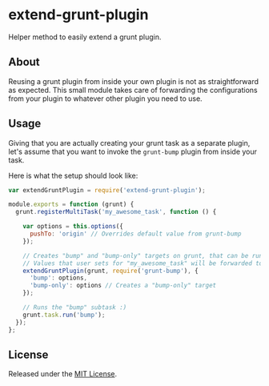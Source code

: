 # extend-grunt-plugin

Helper method to easily extend a grunt plugin.


## About

Reusing a grunt plugin from inside your own plugin is not as straightforward as expected. This small module takes care of forwarding the configurations from your plugin to whatever other plugin you need to use.


## Usage

Giving that you are actually creating your grunt task as a separate plugin, let's assume that you want to invoke the `grunt-bump` plugin from inside your task.

Here is what the setup should look like:

```js
var extendGruntPlugin = require('extend-grunt-plugin');

module.exports = function (grunt) {
  grunt.registerMultiTask('my_awesome_task', function () {

    var options = this.options({
      pushTo: 'origin' // Overrides default value from grunt-bump
    });

    // Creates "bump" and "bump-only" targets on grunt, that can be run later
    // Values that user sets for "my_awesome_task" will be forwarded to these tasks
    extendGruntPlugin(grunt, require('grunt-bump'), {
      'bump': options,
      'bump-only': options // Creates a "bump-only" target
    });

    // Runs the "bump" subtask :)
    grunt.task.run('bump');
  });
};
```


## License

Released under the [MIT License](http://www.opensource.org/licenses/mit-license.php).

